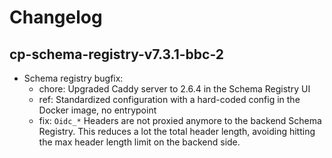 # Changelog

## cp-schema-registry-v7.3.1-bbc-2

* Schema registry bugfix:
    * chore: Upgraded Caddy server to 2.6.4 in the Schema Registry UI
    * ref: Standardized configuration with a hard-coded config in the Docker image, no
      entrypoint
    * fix: `Oidc_*` Headers are not proxied anymore to the backend Schema
      Registry. This reduces a lot the total header length, avoiding hitting
      the max header length limit on the backend side.
